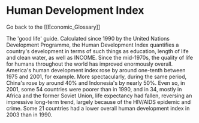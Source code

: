 # Human Development Index

Go back to the [[Economic_Glossary]]


The 'good life' guide. Calculated since 1990 by the United Nations Development Programme, the Human Development Index quantifies a country's development in terms of such things as education, length of life and clean water, as well as INCOME. Since the mid-1970s, the quality of life for humans throughout the world has improved enormously overall. America's human development index rose by around one-tenth between 1975 and 2001, for example. More spectacularly, during the same period, China's rose by around 40% and Indonesia's by nearly 50%. Even so, in 2001, some 54 countries were poorer than in 1990, and in 34, mostly in Africa and the former Soviet Union, life expectancy had fallen, reversing an impressive long-term trend, largely because of the HIV/AIDS epidemic and crime. Some 21 countries had a lower overall human development index in 2003 than in 1990.

